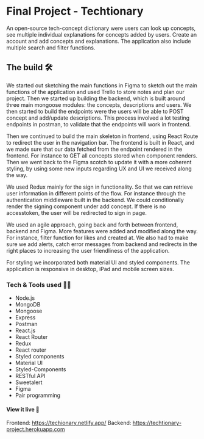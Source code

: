 # Final Project - Techtionary

An open-source tech-concept dictionary were users can look up concepts, see multiple individual explanations for concepts added by users. Create an account and add concepts and explanations. The application also include multiple search and filter functions. 

## The build 🛠

We started out sketching the main functions in Figma to sketch out the main functions of the application and used Trello to store notes and plan our project. Then we started up building the backend, which is built around three main mongoose modules: the concepts, descriptions and users. We then started to build the endpoints were the users will be able to POST concept and add/update descriptions. This process involved  a lot testing endpoints in postman, to validate that the endpoints will work in frontend. 

Then we continued to build the main skeleton in frontend, using React Route to redirect the user in the navigation bar. The frontend is built in React, and we made sure that our data fetched from the endpoint rendered in the frontend. For instance to GET all concepts stored when component renders. Then we went back to the Figma scotch to update it with a more coherent styling, by using some new inputs regarding UX and UI we received along the way. 

We used Redux mainly for the sign in functionality. So that we can retrieve user information in different points of the flow. For instance through the authentication middleware built in the backend. We could conditionally render the signing component under add concept. If there is no accesstoken, the user will be redirected to sign in page. 

We used an agile approach, going back and forth between frontend, backend and Figma. More features were added and modified along the way. For instance, filter function for likes and created at. We also had to make sure we add alerts, catch error messages from backend and redirects in the right places to increasing the user friendliness of the application.  

For styling we incorporated both material UI and styled components. The application is responsive in desktop, iPad and mobile screen sizes. 

### Tech & Tools used 👩‍💻

* Node.js
* MongoDB
* Mongoose
* Express
* Postman
* React.js
* React Router
* Redux
* React router
* Styled components
* Material UI
* Styled-Components
* RESTful API
* Sweetalert
* Figma
* Pair programming

#### View it live 👀

Frontend: https://techionary.netlify.app/
Backend: https://techtionary-project.herokuapp.com
